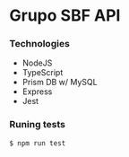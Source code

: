 # Grupo SBF API

### Technologies
- NodeJS
- TypeScript
- Prism DB w/ MySQL
- Express
- Jest

### Runing tests
```shell
$ npm run test
```
